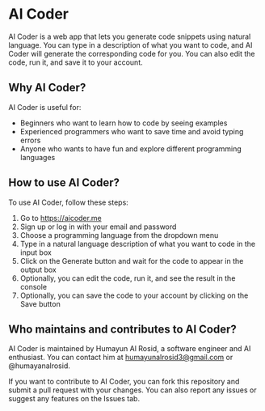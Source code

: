 # AI Coder

AI Coder is a web app that lets you generate code snippets using natural language. You can type in a description of what you want to code, and AI Coder will generate the corresponding code for you. You can also edit the code, run it, and save it to your account.

## Why AI Coder?

AI Coder is useful for:

- Beginners who want to learn how to code by seeing examples
- Experienced programmers who want to save time and avoid typing errors
- Anyone who wants to have fun and explore different programming languages

## How to use AI Coder?

To use AI Coder, follow these steps:

1. Go to https://aicoder.me
2. Sign up or log in with your email and password
3. Choose a programming language from the dropdown menu
4. Type in a natural language description of what you want to code in the input box
5. Click on the Generate button and wait for the code to appear in the output box
6. Optionally, you can edit the code, run it, and see the result in the console
7. Optionally, you can save the code to your account by clicking on the Save button

## Who maintains and contributes to AI Coder?

AI Coder is maintained by Humayun Al Rosid, a software engineer and AI enthusiast. You can contact him at humayunalrosid3@gmail.com or @humayanalrosid.

If you want to contribute to AI Coder, you can fork this repository and submit a pull request with your changes. You can also report any issues or suggest any features on the Issues tab.
